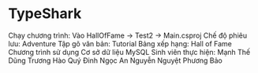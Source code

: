 # TypeShark
Chạy chương trình: Vào HallOfFame -> Test2 -> Main.csproj
Chế độ phiêu lưu: Adventure
Tập gõ văn bản: Tutorial
Bảng xếp hạng: Hall of Fame
Chương trình sử dụng Cơ sở dữ liệu MySQL
Sinh viên thực hiện:
Mạnh Thế Dũng
Trương Hào Quý
Đinh Ngọc An
Nguyễn Nguyệt Phương Bảo
